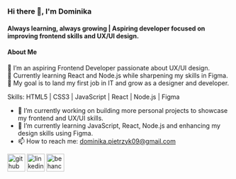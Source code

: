 ### Hi there 👋, I'm Dominika
#### Always learning, always growing | Aspiring developer focused on improving frontend skills and UX/UI design.
#### About Me  
🌟 I’m an aspiring Frontend Developer passionate about UX/UI design.  
🌱 Currently learning React and Node.js while sharpening my skills in Figma.  
🎯 My goal is to land my first job in IT and grow as a designer and developer. 

Skills: HTML5 | CSS3 | JavaScript | React | Node.js | Figma

- 🔭 I’m currently working on building more personal projects to showcase my frontend and UX/UI skills. 
- 🌱 I’m currently learning JavaScript, React, Node.js and enhancing my design skills using Figma. 
- 📫 How to reach me: dominika.pietrzyk09@gmail.com 


[<img src='https://cdn.jsdelivr.net/npm/simple-icons@3.0.1/icons/github.svg' alt='github' height='40'>](https://github.com/dominika-p)  [<img src='https://cdn.jsdelivr.net/npm/simple-icons@3.0.1/icons/linkedin.svg' alt='linkedin' height='40'>](https://www.linkedin.com/in/https://www.linkedin.com/in/dominika-pietrzyk-71652b32b//)  [<img src='https://cdn.jsdelivr.net/npm/simple-icons@3.0.1/icons/behance.svg' alt='behance' height='40'>](https://www.behance.net/dominikpietrzy2)  


